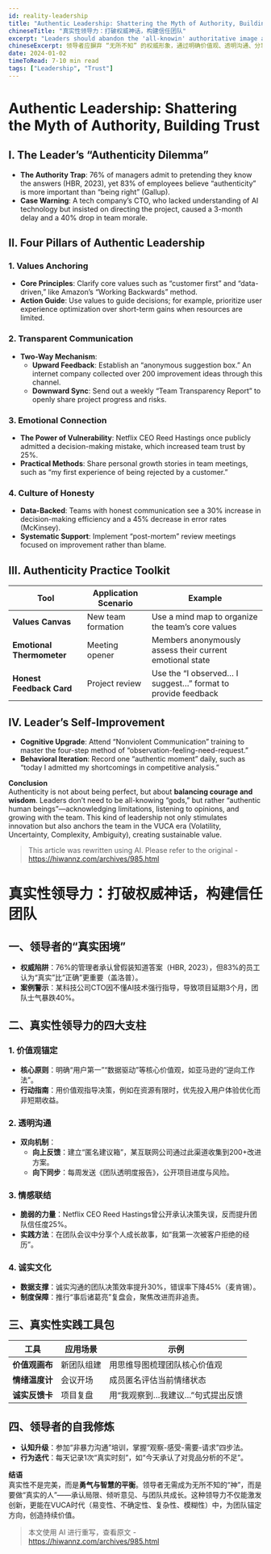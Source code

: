 ```yaml
---
id: reality-leadership
title: "Authentic Leadership: Shattering the Myth of Authority, Building Trust"
chineseTitle: "真实性领导力：打破权威神话，构建信任团队"
excerpt: "Leaders should abandon the 'all-knowin' authoritative image and build a culture of trust through four principles: clarifying values, transparent communication, sharing emotions, and practicing honesty."
chineseExcerpt: 领导者应摒弃 “无所不知” 的权威形象，通过明确价值观、透明沟通、分享感受与诚实待人四大原则，构建真实可信的团队文化。
date: 2024-01-02
timeToRead: 7-10 min read
tags: ["Leadership", "Trust"]
---
```


# Authentic Leadership: Shattering the Myth of Authority, Building Trust

## I. The Leader’s “Authenticity Dilemma”
- **The Authority Trap**: 76% of managers admit to pretending they know the answers (HBR, 2023), yet 83% of employees believe “authenticity” is more important than “being right” (Gallup).
- **Case Warning**: A tech company’s CTO, who lacked understanding of AI technology but insisted on directing the project, caused a 3-month delay and a 40% drop in team morale.

## II. Four Pillars of Authentic Leadership
### 1. **Values Anchoring**
- **Core Principles**: Clarify core values such as “customer first” and “data-driven,” like Amazon’s “Working Backwards” method.
- **Action Guide**: Use values to guide decisions; for example, prioritize user experience optimization over short-term gains when resources are limited.

### 2. **Transparent Communication**
- **Two-Way Mechanism**:
  - **Upward Feedback**: Establish an “anonymous suggestion box.” An internet company collected over 200 improvement ideas through this channel.
  - **Downward Sync**: Send out a weekly “Team Transparency Report” to openly share project progress and risks.

### 3. **Emotional Connection**
- **The Power of Vulnerability**: Netflix CEO Reed Hastings once publicly admitted a decision-making mistake, which increased team trust by 25%.
- **Practical Methods**: Share personal growth stories in team meetings, such as “my first experience of being rejected by a customer.”

### 4. **Culture of Honesty**
- **Data-Backed**: Teams with honest communication see a 30% increase in decision-making efficiency and a 45% decrease in error rates (McKinsey).
- **Systematic Support**: Implement “post-mortem” review meetings focused on improvement rather than blame.

## III. Authenticity Practice Toolkit
| Tool | Application Scenario | Example |
|------|----------------------|---------|
| **Values Canvas** | New team formation | Use a mind map to organize the team’s core values |
| **Emotional Thermometer** | Meeting opener | Members anonymously assess their current emotional state |
| **Honest Feedback Card** | Project review | Use the “I observed… I suggest…” format to provide feedback |

## IV. Leader’s Self-Improvement
- **Cognitive Upgrade**: Attend “Nonviolent Communication” training to master the four-step method of “observation-feeling-need-request.”
- **Behavioral Iteration**: Record one “authentic moment” daily, such as “today I admitted my shortcomings in competitive analysis.”

**Conclusion**  
Authenticity is not about being perfect, but about **balancing courage and wisdom**. Leaders don’t need to be all-knowing “gods,” but rather “authentic human beings”—acknowledging limitations, listening to opinions, and growing with the team. This kind of leadership not only stimulates innovation but also anchors the team in the VUCA era (Volatility, Uncertainty, Complexity, Ambiguity), creating sustainable value.

> This article was rewritten using AI. Please refer to the original - https://hiwannz.com/archives/985.html
<div class="content-zh" data-language="zh">

# 真实性领导力：打破权威神话，构建信任团队  

## 一、领导者的“真实困境”  
- **权威陷阱**：76%的管理者承认曾假装知道答案（HBR, 2023），但83%的员工认为“真实”比“正确”更重要（盖洛普）。  
- **案例警示**：某科技公司CTO因不懂AI技术强行指导，导致项目延期3个月，团队士气暴跌40%。  

## 二、真实性领导力的四大支柱  
### 1. **价值观锚定**  
- **核心原则**：明确“用户第一”“数据驱动”等核心价值观，如亚马逊的“逆向工作法”。  
- **行动指南**：用价值观指导决策，例如在资源有限时，优先投入用户体验优化而非短期收益。  

### 2. **透明沟通**  
- **双向机制**：  
  - **向上反馈**：建立“匿名建议箱”，某互联网公司通过此渠道收集到200+改进方案。  
  - **向下同步**：每周发送《团队透明度报告》，公开项目进度与风险。  

### 3. **情感联结**  
- **脆弱的力量**：Netflix CEO Reed Hastings曾公开承认决策失误，反而提升团队信任度25%。  
- **实践方法**：在团队会议中分享个人成长故事，如“我第一次被客户拒绝的经历”。  

### 4. **诚实文化**  
- **数据支撑**：诚实沟通的团队决策效率提升30%，错误率下降45%（麦肯锡）。  
- **制度保障**：推行“事后诸葛亮”复盘会，聚焦改进而非追责。  

## 三、真实性实践工具包  
| 工具 | 应用场景 | 示例 |  
|------|----------|------|  
| **价值观画布** | 新团队组建 | 用思维导图梳理团队核心价值观 |  
| **情绪温度计** | 会议开场 | 成员匿名评估当前情绪状态 |  
| **诚实反馈卡** | 项目复盘 | 用“我观察到…我建议…”句式提出反馈 |  

## 四、领导者的自我修炼  
- **认知升级**：参加“非暴力沟通”培训，掌握“观察-感受-需要-请求”四步法。  
- **行为迭代**：每天记录1次“真实时刻”，如“今天承认了对竞品分析的不足”。  

**结语**  
真实性不是完美，而是**勇气与智慧的平衡**。领导者无需成为无所不知的“神”，而是要做“真实的人”——承认局限、倾听意见、与团队共成长。这种领导力不仅能激发创新，更能在VUCA时代（易变性、不确定性、复杂性、模糊性）中，为团队锚定方向，创造持续价值。  

> 本文使用 AI 进行重写，查看原文 - https://hiwannz.com/archives/985.html

</div>